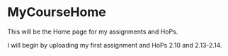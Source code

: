 # MyCourseHome
This will be the Home page for my assignments and HoPs. 

I will begin by uploading my first assignment and HoPs 2.10 and 2.13-2.14.
